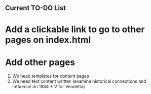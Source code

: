 ## Current TO-DO List
# Add a clickable link to go to other pages on index.html
# Add other pages
1. We need templates for content pages
2. We need text content written (examine historical connections and influence on 1984 + V for Vendetta) 
